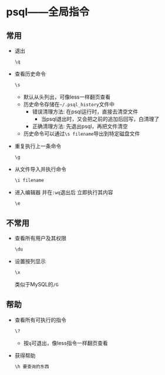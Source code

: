 # psql——全局指令

## 常用

- 退出
    ```bash
    \q
    ```

- 查看历史命令
    ```bash
    \s
    ```
    - 默认从头列出，可像less一样翻页查看
    - 历史命令存储在`~/.psql_history`文件中
        - 错误清理方法: 在psql运行时，直接去清空文件
            - 当psql退出时，又会把之前的追加后回写，白清理了
        - 正确清理方法: 先退出psql，再把文件清空
    - 历史命令可以通过`\s filename`导出到特定磁盘文件      

- 重复执行上一条命令
    ```bash
    \g
    ```

- 从文件导入并执行命令
    ```bash
    \i filename
    ```

- 进入编辑器 并在`:wq`退出后 立即执行其内容
    ```bash
    \e
    ```

## 不常用

- 查看所有用户及其权限
    ```bash
    \du
    ```

- 设置按列显示
    ```bash
    \x
    ```
    类似于MySQL的`/G`

## 帮助

- 查看所有可执行的指令
    ```bash
    \?
    ```
    - 按`q`可退出，像less指令一样翻页查看

- 获得帮助
    ```bash
    \h 要查询的东西
    ```

